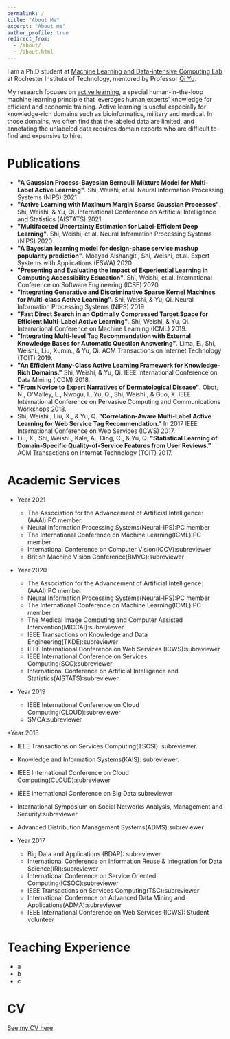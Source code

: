 ```yaml
---
permalink: /
title: "About Me"
excerpt: "About me"
author_profile: true
redirect_from: 
  - /about/
  - /about.html
---
```

I am a Ph.D student at [Machine Learning and Data-intensive Computing Lab](https://www.rit.edu/mining/) at Rochester Institute of Technology, mentored by Professor [Qi Yu](https://www.rit.edu/directory/qyuvks-qi-yu).

My research focuses on [active learning](https://en.wikipedia.org/wiki/Active_learning_(machine_learning)), a special human-in-the-loop machine learning principle that leverages human experts’ knowledge for efficient and economic training. Active learning is useful especially for knowledge-rich domains such as bioinformatics, military and medical. In those domains, we often find that the labeled data are limited, and annotating the unlabeled data requires domain experts who are difficult to find and expensive to hire. 


Publications
======
*  **"A Gaussian Process-Bayesian Bernoulli Mixture Model for Multi-Label Active Learning"**. Shi, Weishi, et.al. Neural Information Processing Systems (NIPS) 2021 
*  **"Active Learning with Maximum Margin Sparse Gaussian Processes"**. Shi, Weishi, \& Yu, Qi. International Conference on Artificial Intelligence and Statistics (AISTATS) 2021
*  **"Multifaceted Uncertainty Estimation for Label-Efficient Deep Learning"**. Shi, Weishi, et.al. Neural Information Processing Systems (NIPS) 2020
*  **"A Bayesian learning model for design-phase service mashup popularity prediction"**. Moayad Alshangiti, Shi, Weishi, et.al.  Expert Systems with Applications (ESWA) 2020
*  **"Presenting and Evaluating the Impact of Experiential Learning in Computing Accessibility Education"**. Shi, Weishi, et.al. International Conference on Software Engineering (ICSE) 2020 
* **"Integrating Generative and Discriminative Sparse Kernel Machines for Multi-class Active Learning"**.  Shi, Weishi, \& Yu, Qi. 
    Neural Information Processing Systems (NIPS) 2019
* **"Fast Direct Search in an Optimally Compressed Target Space for Efficient Multi-Label Active Learning"**. Shi, Weishi, \& Yu, Qi. 
    International Conference on Machine Learning (ICML) 2019.
* **"Integrating Multi-level Tag Recommendation with External Knowledge Bases for Automatic Question Answering"**.  Lima, E., Shi, Weishi., Liu, Xumin., \& Yu, Qi. ACM Transactions on Internet Technology (TOIT) 2019.
* **"An Efficient Many-Class Active Learning Framework for Knowledge-Rich Domains."**  Shi, Weishi, \& Yu, Qi. IEEE International Conference on Data Mining (ICDM) 2018.
* **"From Novice to Expert Narratives of Dermatological Disease"**. Obot, N., O’Malley, L., Nwogu, I., Yu, Q., Shi, Weishi., \& Guo, X. IEEE International Conference on Pervasive Computing and Communications Workshops 2018.
* Shi, Weishi., Liu, X., \& Yu, Q. **"Correlation-Aware Multi-Label Active Learning for Web Service Tag Recommendation."** In 2017 IEEE International Conference on Web Services (ICWS) 2017.
* Liu, X., Shi, Weishi., Kale, A., Ding, C., \& Yu, Q. **"Statistical Learning of Domain-Specific Quality-of-Service Features from User Reviews."** ACM Transactions on Internet Technology (TOIT) 2017.


Academic Services
======
* Year 2021
  * The Association for the Advancement of Artificial Intelligence:(AAAI):PC member
  * Neural Information Processing Systems(Neural-IPS):PC member
  * The International Conference on Machine Learning(ICML):PC member
  * International Conference on Computer Vision(ICCV):subreviewer
  * British Machine Vision Conference(BMVC):subreviewer

* Year 2020
  * The Association for the Advancement of Artificial Intelligence:(AAAI):PC member
  * Neural Information Processing Systems(Neural-IPS):PC member
  * The International Conference on Machine Learning(ICML):PC member
  * The Medical Image Computing and Computer Assisted Intervention(MICCAI):subreviewer
  * IEEE Transactions on Knowledge and Data Engineering(TKDE):subreviewer
  * IEEE International Conference on Web Services (ICWS):subreviewer
  * IEEE International Conference on Services Computing(SCC):subreviewer
  * International Conference on Artificial Intelligence and Statistics(AISTATS):subreviewer

* Year 2019
  * IEEE International Conference on Cloud Computing(CLOUD):subreviewer
  * SMCA:subreviewer

*Year 2018
  * IEEE Transactions on Services Computing(TSCSI): subreviewer.
  * Knowledge and Information Systems(KAIS): subreviewer.
  * IEEE International Conference on Cloud Computing(CLOUD):subreviewer
  * IEEE International Conference on Big Data:subreviewer
  * International Symposium on Social Networks Analysis, Management and Security:subreviewer
  * Advanced Distribution Management Systems(ADMS):subreviewer

* Year 2017
  * Big Data and Applications (BDAP): subreviewer
  * International Conference on Information Reuse & Integration for Data Science(IRI):subreviewer
  * International Conference on Service Oriented Computing(ICSOC):subreviewer
  * IEEE Transactions on Services Computing(TSC):subreviewer
  * International Conference on Advanced Data Mining and Applications(ADMA):subreviewer
  * IEEE International Conference on Web Services (ICWS): Student volunteer


Teaching Experience
======
* a
* b
* c

CV
======
 [See my CV here](/files/mycv.pdf)
